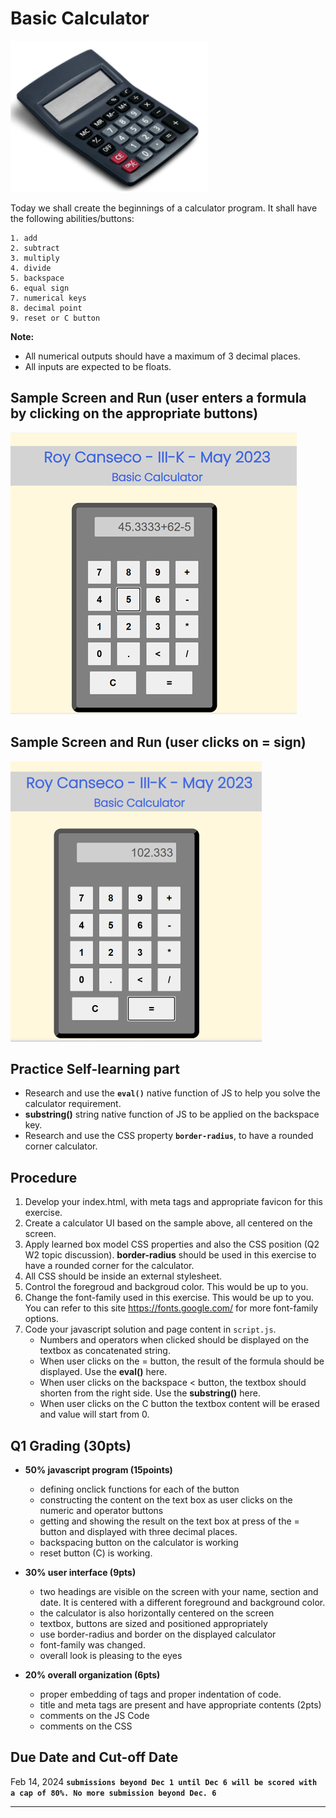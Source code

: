 # Basic Calculator

![](images/banner.png)

Today we shall create the beginnings of a calculator program. It shall have the following abilities/buttons:

    1. add
    2. subtract
    3. multiply
    4. divide
    5. backspace
    6. equal sign
    7. numerical keys
    8. decimal point
    9. reset or C button

**Note:** 

* All numerical outputs should have a maximum of 3 decimal places.
* All inputs are expected to be floats.

## Sample Screen and Run (user enters a formula by clicking on the appropriate buttons)

![](images/calculator1.png)

## Sample Screen and Run (user clicks on = sign)

![](images/calculator2.png)

## Practice Self-learning part
 - Research and use the **`eval()`** native function of JS to help you solve the calculator requirement.
 - **substring()** string native function of JS to be applied on the backspace key.
 - Research and use the CSS property **`border-radius`**, to have a rounded corner calculator.

## Procedure
1. Develop your index.html, with meta tags and appropriate favicon for this exercise.
2. Create a calculator UI based on the sample above, all centered on the screen.
3. Apply learned box model CSS properties and also the CSS position (Q2 W2 topic discussion). **border-radius** should be used in this exercise to have a rounded corner for the calculator.
4. All CSS should be inside an external stylesheet.
5. Control the foregroud and backgroud color.  This would be up to you.
6. Change the font-family used in this exercise. This would be up to you.  You can refer to this site https://fonts.google.com/ for more font-family options.
7. Code your javascript solution and page content in `script.js`.
    - Numbers and operators when clicked should be displayed on the textbox as concatenated string.
    - When user clicks on the = button, the result of the formula should be displayed. Use the **eval()** here.
    - When user clicks on the backspace < button, the textbox should shorten from the right side. Use the **substring()** here.
    - When user clicks on the C button the textbox content will be erased and value will start from 0.
 
## Q1 Grading (30pts)
 - **50% javascript program (15points)**
   - defining onclick functions for each of the button
   - constructing the content on the text box as user clicks on the numeric and operator buttons
   - getting and showing the result on the text box at press of the = button and displayed with three decimal places.
   - backspacing button on the calculator is working
   - reset button (C) is working.
     
 - **30% user interface (9pts)**
   - two headings are visible on the screen with your name, section and date.  It is centered with a different foreground and background color.
   - the calculator is also horizontally centered on the screen
   - textbox, buttons are sized and positioned appropriately
   - use border-radius and border on the displayed calculator
   - font-family was changed.
   - overall look is pleasing to the eyes
     
 - **20% overall organization (6pts)**
   - proper embedding of tags and proper indentation of code.
   - title and meta tags are present and have appropriate contents (2pts)
   - comments on the JS Code
   - comments on the CSS


## Due Date and Cut-off Date
Feb 14, 2024 **`submissions beyond Dec 1 until Dec 6 will be scored with a cap of 80%. No more submission beyond Dec. 6`**

---
